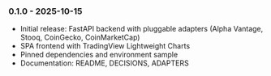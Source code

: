 ### 0.1.0 - 2025-10-15
- Initial release: FastAPI backend with pluggable adapters (Alpha Vantage, Stooq, CoinGecko, CoinMarketCap)
- SPA frontend with TradingView Lightweight Charts
- Pinned dependencies and environment sample
- Documentation: README, DECISIONS, ADAPTERS
